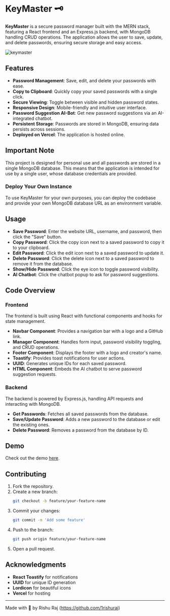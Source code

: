 # KeyMaster 🗝

**KeyMaster** is a secure password manager built with the MERN stack, featuring a React frontend and an Express.js backend, with MongoDB handling CRUD operations. The application allows the user to save, update, and delete passwords, ensuring secure storage and easy access.

![keymaster](https://github.com/1rishuraj/keymaster/assets/49861230/12b63942-0135-4c7f-9b93-5c568e69db7c)


## Features

- **Password Management**: Save, edit, and delete your passwords with ease.
- **Copy to Clipboard**: Quickly copy your saved passwords with a single click.
- **Secure Viewing**: Toggle between visible and hidden password states.
- **Responsive Design**: Mobile-friendly and intuitive user interface.
- **Password Suggestion AI-Bot**: Get new password suggestions via an AI-integrated chatbot.
- **Persistent Storage**: Passwords are stored in MongoDB, ensuring data persists across sessions.
- **Deployed on Vercel**: The application is hosted online.

## Important Note

This project is designed for personal use and all passwords are stored in a single MongoDB database. This means that the application is intended for use by a single user, whose database credentials are provided.

### Deploy Your Own Instance

To use KeyMaster for your own purposes, you can deploy the codebase and provide your own MongoDB database URL as an environment variable. 

## Usage

- **Save Password**: Enter the website URL, username, and password, then click the "Save" button.
- **Copy Password**: Click the copy icon next to a saved password to copy it to your clipboard.
- **Edit Password**: Click the edit icon next to a saved password to update it.
- **Delete Password**: Click the delete icon next to a saved password to remove it from the database.
- **Show/Hide Password**: Click the eye icon to toggle password visibility.
- **AI Chatbot**: Click the chatbot popup to ask for password suggestions.

## Code Overview

### Frontend

The frontend is built using React with functional components and hooks for state management.

- **Navbar Component**: Provides a navigation bar with a logo and a GitHub link.
- **Manager Component**: Handles form input, password visibility toggling, and CRUD operations.
- **Footer Component**: Displays the footer with a logo and creator's name.
- **Toastify**: Provides toast notifications for user actions.
- **UUID**: Generates unique IDs for each saved password.
- **HTML Component**: Embeds the AI chatbot to serve password suggestion requests.


### Backend

The backend is powered by Express.js, handling API requests and interacting with MongoDB.

- **Get Passwords**: Fetches all saved passwords from the database.
- **Save/Update Password**: Adds a new password to the database or edit the existing ones. 
- **Delete Password**: Removes a password from the database by ID.

## Demo

Check out the demo <a href="https://drive.google.com/file/d/1MbY5o0BKQtFw-fDGvPvuZKlO0NiexT3j/view" target="_blank">here</a>.

## Contributing

1. Fork the repository.
2. Create a new branch:
    ```sh
    git checkout -b feature/your-feature-name
    ```
3. Commit your changes:
    ```sh
    git commit -m 'Add some feature'
    ```
4. Push to the branch:
    ```sh
    git push origin feature/your-feature-name
    ```
5. Open a pull request.

## Acknowledgments

- **React Toastify** for notifications
- **UUID** for unique ID generation
- **Lordicon** for beautiful icons
- **Vercel** for hosting

---

Made with 💖 by Rishu Raj (https://github.com/1rishuraj)
